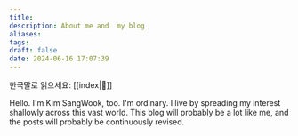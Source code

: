 ```yaml
---
title: 
description: About me and  my blog
aliases: 
tags: 
draft: false
date: 2024-06-16 17:07:39
---
```

한국말로 읽으세요: [[index|🏡]]

Hello. I'm Kim SangWook, too. I'm ordinary. I live by spreading my interest shallowly across this vast world. This blog will probably be a lot like me, and the posts will probably be continuously revised.

